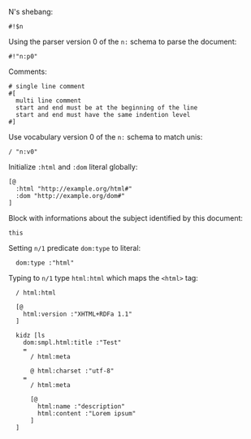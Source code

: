 N's shebang:
```n
#!$n
```

Using the parser version 0 of the `n:` schema to parse the document:
```n
#!"n:p0"
```

Comments:
```n
# single line comment
#[
  multi line comment
  start and end must be at the beginning of the line
  start and end must have the same indention level
#]
```

Use vocabulary version 0 of the `n:` schema to match unis:
```n
/ "n:v0"
```

Initialize `:html` and `:dom` literal globally:
```n
[@
  :html "http://example.org/html#"
  :dom "http://example.org/dom#"
]
```

Block with informations about the subject identified by this document:
```n
this
```

Setting `n/1` predicate `dom:type` to literal:
```n
  dom:type :"html"
```

Typing to `n/1` type `html:html` which maps the `<html>` tag:
```n
  / html:html

```

```n
  [@
    html:version :"XHTML+RDFa 1.1"
  ]

  kidz [ls
    dom:smpl.html:title :"Test"
    =
      / html:meta

      @ html:charset :"utf-8"
    =
      / html:meta

      [@
        html:name :"description"
        html:content :"Lorem ipsum"
      ]
  ]
```
